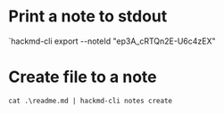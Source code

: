 # Print a note to stdout
`hackmd-cli export --noteId "ep3A_cRTQn2E-U6c4zEX"

# Create file to a note
`cat .\readme.md | hackmd-cli notes create`
